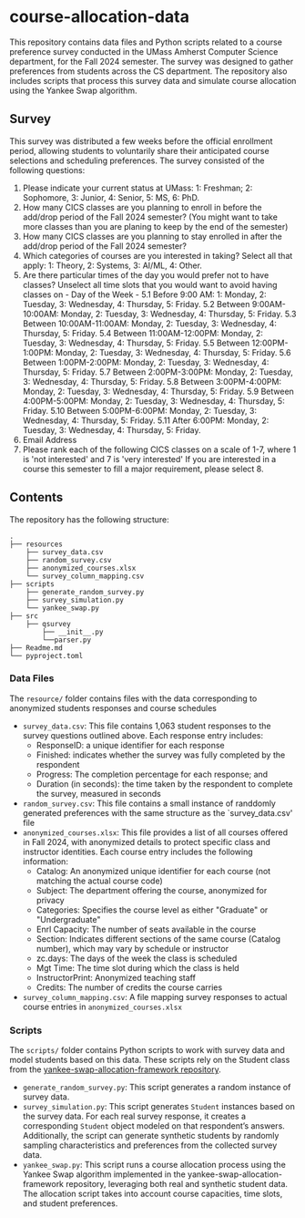 # course-allocation-data

This repository contains data files and Python scripts related to a course preference survey conducted in the UMass Amherst Computer Science department, for the Fall 2024 semester. The survey was designed to gather preferences from students across the CS department. The repository also includes scripts that process this survey data and simulate course allocation using the Yankee Swap algorithm.

## Survey

This survey was distributed a few weeks before the official enrollment period, allowing students to voluntarily share their anticipated course selections and scheduling preferences. The survey consisted of the following questions:

1. Please indicate your current status at UMass: 1: Freshman; 2: Sophomore, 3: Junior, 4: Senior, 5: MS, 6: PhD.
2. How many CICS classes are you planning to enroll in before the add/drop period of the Fall 2024 semester? (You might want to take more classes than you are planing to keep by the end of the semester)
3. How many CICS classes are you planning to stay enrolled in after the add/drop period of the Fall 2024 semester?
4. Which categories of courses are you interested in taking? Select all that apply: 1: Theory, 2: Systems, 3: AI/ML, 4: Other.
5. Are there particular times of the day you would prefer not to have classes? Unselect all time slots that you would want to avoid having classes on - Day of the Week - 
   5.1 Before 9:00 AM: 1: Monday, 2: Tuesday, 3: Wednesday, 4: Thursday, 5: Friday.
   5.2 Between 9:00AM-10:00AM: Monday, 2: Tuesday, 3: Wednesday, 4: Thursday, 5: Friday.
   5.3 Between 10:00AM-11:00AM: Monday, 2: Tuesday, 3: Wednesday, 4: Thursday, 5: Friday.
   5.4 Between 11:00AM-12:00PM: Monday, 2: Tuesday, 3: Wednesday, 4: Thursday, 5: Friday.
   5.5 Between 12:00PM-1:00PM: Monday, 2: Tuesday, 3: Wednesday, 4: Thursday, 5: Friday.
   5.6 Between 1:00PM-2:00PM: Monday, 2: Tuesday, 3: Wednesday, 4: Thursday, 5: Friday.
   5.7 Between 2:00PM-3:00PM: Monday, 2: Tuesday, 3: Wednesday, 4: Thursday, 5: Friday.
   5.8 Between 3:00PM-4:00PM: Monday, 2: Tuesday, 3: Wednesday, 4: Thursday, 5: Friday.
   5.9 Between 4:00PM-5:00PM: Monday, 2: Tuesday, 3: Wednesday, 4: Thursday, 5: Friday.
   5.10 Between 5:00PM-6:00PM: Monday, 2: Tuesday, 3: Wednesday, 4: Thursday, 5: Friday.
   5.11 After 6:00PM: Monday, 2: Tuesday, 3: Wednesday, 4: Thursday, 5: Friday.
6. Email Address
7. Please rank each of the following CICS classes on a scale of 1-7, where 1 is 'not interested' and 7 is 'very interested' If you are interested in a course this semester to fill a major requirement, please select 8.

## Contents

The repository has the following structure:
```
.
├── resources
    ├── survey_data.csv   
    ├── random_survey.csv   
    ├── anonymized_courses.xlsx  
    └── survey_column_mapping.csv 
├── scripts
    ├── generate_random_survey.py   
    ├── survey_simulation.py
    └── yankee_swap.py  
├── src
    ├── qsurvey  
        ├── __init__.py
        └──parser.py
├── Readme.md
└── pyproject.toml
```
### Data Files

The `resource/` folder contains files with the data corresponding to anonymized students responses and course schedules

- `survey_data.csv`: This file contains 1,063 student responses to the survey questions outlined above. Each response entry includes:
    - ResponseID: a unique identifier for each response
    - Finished: indicates whether the survey was fully completed by the respondent
    - Progress: The completion percentage for each response; and
    - Duration (in seconds): the time taken by the respondent to complete the survey, measured in seconds
- `random_survey.csv`: This file contains a small instance of randdomly generated preferences with the same structure as the `survey_data.csv' file
- `anonymized_courses.xlsx`: This file provides a list of all courses offered in Fall 2024, with anonymized details to protect specific class and instructor identities. Each course entry includes the following information:
    - Catalog: An anonymized unique identifier for each course (not matching the actual course code)
    - Subject: The department offering the course, anonymized for privacy
    - Categories: Specifies the course level as either "Graduate" or "Undergraduate"
    - Enrl Capacity: The number of seats available in the course
    - Section: Indicates different sections of the same course (Catalog number), which may vary by schedule or instructor
    - zc.days: The days of the week the class is scheduled
    - Mgt Time: The time slot during which the class is held
    - InstructorPrint: Anonymized teaching staff
    - Credits: The number of credits the course carries
- `survey_column_mapping.csv`: A file mapping survey responses to actual course entries in `anonymized_courses.xlsx`

### Scripts

The `scripts/` folder contains Python scripts to work with survey data and model students based on this data. These scripts rely on the Student class from the [yankee-swap-allocation-framework repository](https://github.com/Fair-and-Explainable-Decision-Making/yankee-swap-allocation-framework). 

- `generate_random_survey.py`: This script generates a random instance of survey data.
- `survey_simulation.py`: This script generates `Student` instances based on the survey data. For each real survey response, it creates a corresponding `Student` object modeled on that respondent’s answers. Additionally, the script can generate synthetic students by randomly sampling characteristics and preferences from the collected survey data.
- `yankee_swap.py`: This script runs a course allocation process using the Yankee Swap algorithm implemented in the yankee-swap-allocation-framework repository, leveraging both real and synthetic student data.
The allocation script takes into account course capacities, time slots, and student preferences.






